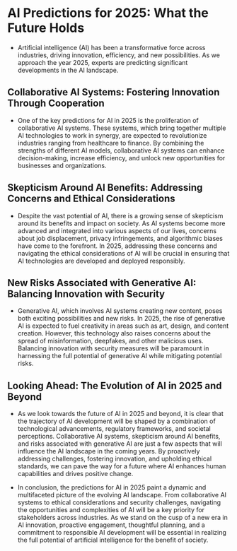 # AI Predictions for 2025: What the Future Holds

- Artificial intelligence (AI) has been a transformative force across industries, driving innovation, efficiency, and new possibilities. As we approach the year 2025, experts are predicting significant developments in the AI landscape.

## Collaborative AI Systems: Fostering Innovation Through Cooperation

- One of the key predictions for AI in 2025 is the proliferation of collaborative AI systems. These systems, which bring together multiple AI technologies to work in synergy, are expected to revolutionize industries ranging from healthcare to finance. By combining the strengths of different AI models, collaborative AI systems can enhance decision-making, increase efficiency, and unlock new opportunities for businesses and organizations.

## Skepticism Around AI Benefits: Addressing Concerns and Ethical Considerations

- Despite the vast potential of AI, there is a growing sense of skepticism around its benefits and impact on society. As AI systems become more advanced and integrated into various aspects of our lives, concerns about job displacement, privacy infringements, and algorithmic biases have come to the forefront. In 2025, addressing these concerns and navigating the ethical considerations of AI will be crucial in ensuring that AI technologies are developed and deployed responsibly.

## New Risks Associated with Generative AI: Balancing Innovation with Security

- Generative AI, which involves AI systems creating new content, poses both exciting possibilities and new risks. In 2025, the rise of generative AI is expected to fuel creativity in areas such as art, design, and content creation. However, this technology also raises concerns about the spread of misinformation, deepfakes, and other malicious uses. Balancing innovation with security measures will be paramount in harnessing the full potential of generative AI while mitigating potential risks.

## Looking Ahead: The Evolution of AI in 2025 and Beyond

- As we look towards the future of AI in 2025 and beyond, it is clear that the trajectory of AI development will be shaped by a combination of technological advancements, regulatory frameworks, and societal perceptions. Collaborative AI systems, skepticism around AI benefits, and risks associated with generative AI are just a few aspects that will influence the AI landscape in the coming years. By proactively addressing challenges, fostering innovation, and upholding ethical standards, we can pave the way for a future where AI enhances human capabilities and drives positive change.

- In conclusion, the predictions for AI in 2025 paint a dynamic and multifaceted picture of the evolving AI landscape. From collaborative AI systems to ethical considerations and security challenges, navigating the opportunities and complexities of AI will be a key priority for stakeholders across industries. As we stand on the cusp of a new era in AI innovation, proactive engagement, thoughtful planning, and a commitment to responsible AI development will be essential in realizing the full potential of artificial intelligence for the benefit of society.
